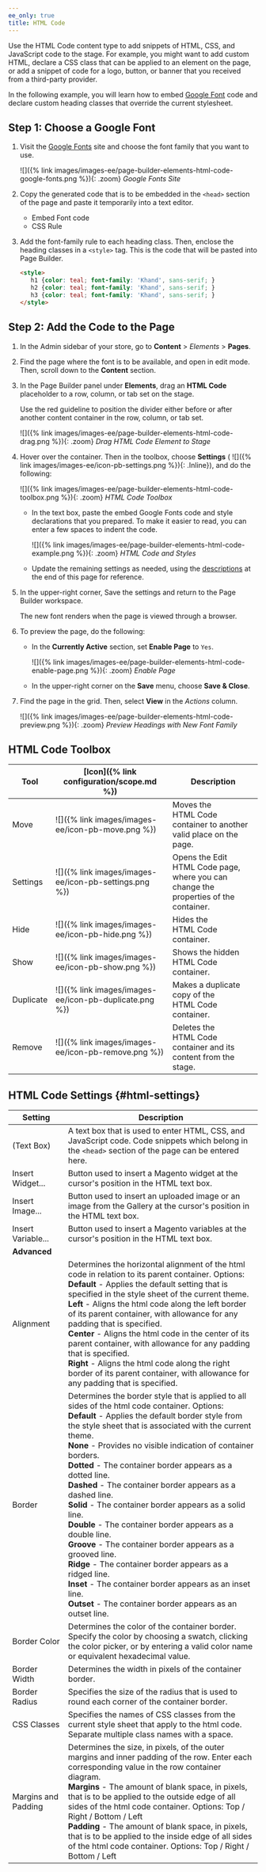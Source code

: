 ```yaml
---
ee_only: true
title: HTML Code
---
```


Use the HTML Code content type to add snippets of HTML, CSS, and JavaScript code to the stage. For example, you might want to add custom HTML, declare a CSS class that can be applied to an element on the page, or add a snippet of code for a logo, button, or banner that you received from a third-party provider.

In the following example, you will learn how to embed [Google Font][1] code and declare custom heading classes that override the current stylesheet.

## Step 1: Choose a Google Font

1. Visit the [Google Fonts][1] site and choose the font family that you want to use.

   ![]({% link images/images-ee/page-builder-elements-html-code-google-fonts.png %}){: .zoom}
   _Google Fonts Site_

1. Copy the generated code that is to be embedded in the `<head>` section of the page and paste it temporarily into a text editor.

   - Embed Font code
   - CSS Rule

1. Add the font-family rule to each heading class. Then, enclose the heading classes in a `<style>` tag. This is the code that will be pasted into Page Builder.

   ```html
   <style>
      h1 {color: teal; font-family: 'Khand', sans-serif; }
      h2 {color: teal; font-family: 'Khand', sans-serif; }
      h3 {color: teal; font-family: 'Khand', sans-serif; }
   </style>
   ```

## Step 2: Add the Code to the Page

1. In the Admin sidebar of your store, go to **Content** > _Elements_ > **Pages**.

1. Find the page where the font is to be available, and open in edit mode. Then, scroll down to the **Content** section.

1. In the Page Builder panel under **Elements**, drag an **HTML Code** placeholder to a row, column, or tab set on the stage.

   Use the red guideline to position the divider either before or after another content container in the row, column, or tab set.

   ![]({% link images/images-ee/page-builder-elements-html-code-drag.png %}){: .zoom}
   _Drag HTML Code Element to Stage_

1. Hover over the container. Then in the toolbox, choose **Settings** ( ![]({% link images/images-ee/icon-pb-settings.png %}){: .Inline}), and do the following:

   ![]({% link images/images-ee/page-builder-elements-html-code-toolbox.png %}){: .zoom}
   _HTML Code Toolbox_

   - In the text box, paste the embed Google Fonts code and style declarations that you prepared. To make it easier to read, you can enter a few spaces to indent the code.

      ![]({% link images/images-ee/page-builder-elements-html-code-example.png %}){: .zoom}
      _HTML Code and Styles_

   - Update the remaining settings as needed, using the [descriptions](#html-settings) at the end of this page for reference.

1. In the upper-right corner, <span class="btn">Save</span> the settings and return to the Page Builder workspace.

   The new font renders when the page is viewed through a browser.

1. To preview the page, do the following:

   - In the **Currently Active** section, set **Enable Page** to `Yes`.

      ![]({% link images/images-ee/page-builder-elements-html-code-enable-page.png %}){: .zoom}
      _Enable Page_

   - In the upper-right corner on the **Save** menu, choose **Save & Close**.

1. Find the page in the grid. Then, select **View** in the _Actions_ column.

   ![]({% link images/images-ee/page-builder-elements-html-code-preview.png %}){: .zoom}
   _Preview Headings with New Font Family_

## HTML Code Toolbox

| Tool      | [Icon]({% link configuration/scope.md %})               | Description                                                                        |
| --------- | ------------------------------------------------------------------------- | ---------------------------------------------------------------------------------- |
| Move      | ![]({% link images/images-ee/icon-pb-move.png %})       | Moves the HTML Code container to another valid place on the page.                     |
| Settings  | ![]({% link images/images-ee/icon-pb-settings.png %})   | Opens the Edit HTML Code page, where you can change the properties of the container. |
| Hide      | ![]({% link images/images-ee/icon-pb-hide.png %})       | Hides the HTML Code container.                                                        |
| Show      | ![]({% link images/images-ee/icon-pb-show.png %})       | Shows the hidden HTML Code container.                                                 |
| Duplicate | ![]({% link images/images-ee/icon-pb-duplicate.png %})  | Makes a duplicate copy of the HTML Code container.                                    |
| Remove    | ![]({% link images/images-ee/icon-pb-remove.png %})     | Deletes the HTML Code container and its content from the stage.                       |

## HTML Code Settings {#html-settings}

|Setting|Description|
|--- |--- |
|(Text Box)|A text box that is used to enter HTML, CSS, and JavaScript code. Code snippets which belong in the `<head>` section of the page can be entered here.|
|Insert Widget...|Button used to insert a Magento widget at the cursor's position in the HTML text box.|
|Insert Image...|Button used to insert an uploaded image or an image from the Gallery at the cursor's position in the HTML text box.|
|Insert Variable...|Button used to insert a Magento variables at the cursor's position in the HTML text box.|
|**Advanced**||
|Alignment|Determines the horizontal alignment of the html code in relation to its parent container. Options: <br/>**Default** - Applies the default setting that is specified in the style sheet of the current theme. <br/>**Left** - Aligns the html code along the left border of its parent container, with allowance for any padding that is specified. <br/>**Center** - Aligns the html code in the center of its parent container, with allowance for any padding that is specified. <br/>**Right** - Aligns the html code along the right border of its parent container, with allowance for any padding that is specified.|
|Border|Determines the border style that is applied to all sides of the html code container. Options: <br/>**Default** - Applies the default border style from the style sheet that is associated with the current theme. <br/>**None** - Provides no visible indication of container borders. <br/>**Dotted** - The container border appears as a dotted line.  <br/>**Dashed** - The container border appears as a dashed line. <br/>**Solid** - The container border appears as a solid line. <br/>**Double** - The container border appears as a double line. <br/>**Groove** - The container border appears as a grooved line. <br/>**Ridge** - The container border appears as a ridged line. <br/>**Inset** - The container border appears as an inset line. <br/>**Outset** - The container border appears as an outset line.|
|Border Color|Determines the color of the container border. Specify the color by choosing a swatch, clicking the color picker, or by entering a valid color name or equivalent hexadecimal value.|
|Border Width|Determines the width in pixels of the container border.|
|Border Radius|Specifies the size of the radius that is used to round each corner of the container border.|
|CSS Classes|Specifies the names of CSS classes from the current style sheet that apply to the html code. Separate multiple class names with a space.|
|Margins and Padding|Determines the size, in pixels, of the outer margins and inner padding of the row. Enter each corresponding value in the row container diagram. <br/>**Margins** - The amount of blank space, in pixels, that is to be applied to the outside edge of all sides of the html code container. Options: Top / Right / Bottom / Left <br/>**Padding** - The amount of blank space, in pixels, that is to be applied to the inside edge of all sides of the html code container. Options: Top / Right / Bottom / Left|

[1]: https://fonts.google.com/
